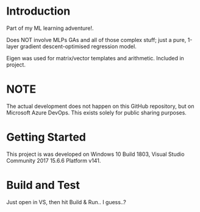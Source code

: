 # Introduction
Part of my ML learning adventure!.

Does NOT involve MLPs GAs and all of those complex stuff; just a pure, 1-layer gradient descent-optimised regression model.

Eigen was used for matrix/vector templates and arithmetic. Included in project.

# NOTE
The actual development does not happen on this GitHub repository, but on Microsoft Azure DevOps. This exists solely for public sharing purposes.


# Getting Started
This project is was developed on Windows 10 Build 1803, Visual Studio Community 2017 15.6.6 Platform v141.

# Build and Test
Just open in VS, then hit Build & Run.. I guess..?
